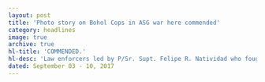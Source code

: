 ```yaml
---
layout: post
title: 'Photo story on Bohol Cops in ASG war here commended'
category: headlines
image: true
archive: true
hl-title: 'COMMENDED.'
hl-desc: 'Law enforcers led by P/Sr. Supt. Felipe R. Natividad who fought the bandit Abu Sayyaf Group (ASG) in the middle part this year were commended by the National Police Commission (NAPOLCOM) 7 during the launching of the National Crime Prevention Week at the Bohol Cultural Center last Thursday. Giving the commendations was Atty. Homer Mariano Cabaral, NAPOLCOM 7 regional director assisted by Gov. Edgar M. Chatto, Asec. Gerald Anthony Gonzales and City Mayor Baba Yap. (Photo by PIA-Bohol)'
dated: September 03 - 10, 2017
---
```

